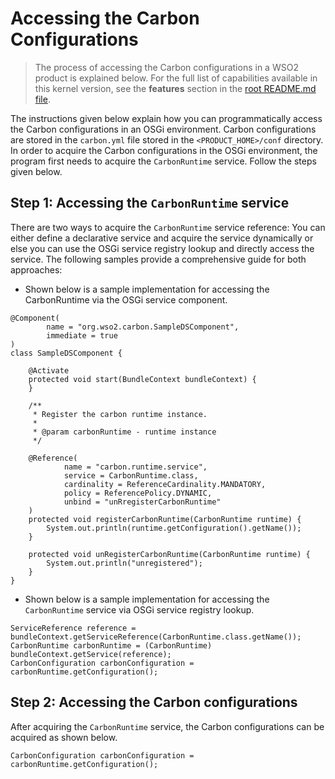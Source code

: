 # Accessing the Carbon Configurations
> The process of accessing the Carbon configurations in a WSO2 product is explained below. For the full list of capabilities available in this kernel version, see the **features** section in the [root README.md file](../../README.md#key-features-and-tools). 

The instructions given below explain how you can programmatically access the Carbon configurations in an OSGi environment. Carbon configurations are stored in the `carbon.yml` file stored in the `<PRODUCT_HOME>/conf` directory. In order to acquire the Carbon configurations in the OSGi environment, the program first needs to acquire the `CarbonRuntime` service.
Follow the steps given below.

## Step 1: Accessing the `CarbonRuntime` service
There are two ways to acquire the `CarbonRuntime` service reference: You can either define a declarative service and acquire the service dynamically or else you can use the OSGi service registry lookup and directly access the service. The following samples provide a comprehensive guide for both approaches:

* Shown below is a sample implementation for accessing the CarbonRuntime via the OSGi service component.

```
@Component(
        name = "org.wso2.carbon.SampleDSComponent",
        immediate = true
)
class SampleDSComponent {

    @Activate
    protected void start(BundleContext bundleContext) {
    }

    /**
     * Register the carbon runtime instance.
     *
     * @param carbonRuntime - runtime instance
     */

    @Reference(
            name = "carbon.runtime.service",
            service = CarbonRuntime.class,
            cardinality = ReferenceCardinality.MANDATORY,
            policy = ReferencePolicy.DYNAMIC,
            unbind = "unRregisterCarbonRuntime"
    )
    protected void registerCarbonRuntime(CarbonRuntime runtime) {
        System.out.println(runtime.getConfiguration().getName());
    }

    protected void unRegisterCarbonRuntime(CarbonRuntime runtime) {
        System.out.println("unregistered");
    }
}
```

* Shown below is a sample implementation for accessing the `CarbonRuntime` service via OSGi service registry lookup.

```
ServiceReference reference = bundleContext.getServiceReference(CarbonRuntime.class.getName());
CarbonRuntime carbonRuntime = (CarbonRuntime) bundleContext.getService(reference);
CarbonConfiguration carbonConfiguration = carbonRuntime.getConfiguration();
```

## Step 2: Accessing the Carbon configurations
After acquiring the `CarbonRuntime` service, the Carbon configurations can be acquired as shown below.

```
CarbonConfiguration carbonConfiguration = carbonRuntime.getConfiguration();
```

